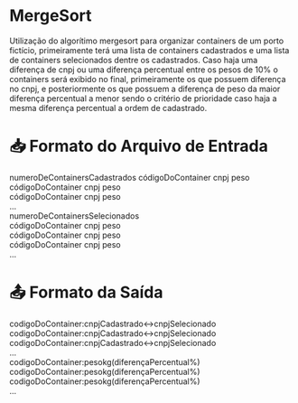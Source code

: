 # MergeSort
Utilização do algorítimo mergesort para organizar containers de um porto fictício, primeiramente terá uma lista de containers cadastrados e uma lista de containers selecionados dentre os cadastrados. Caso haja uma diferença de cnpj ou uma diferença percentual entre os pesos de 10% o containers será exibido no final, primeiramente os que possuem diferença no cnpj, e posteriormente os que possuem a diferença de peso da maior diferença percentual a menor sendo o critério de prioridade caso haja a mesma diferença percentual a ordem de cadastrado.

# 📥 Formato do Arquivo de Entrada
numeroDeContainersCadastrados
códigoDoContainer cnpj peso <br>
códigoDoContainer cnpj peso <br>
códigoDoContainer cnpj peso <br>
...<br>
numeroDeContainersSelecionados<br>
códigoDoContainer cnpj peso<br>
códigoDoContainer cnpj peso<br>
códigoDoContainer cnpj peso<br>
...

# 📤 Formato da Saída
codigoDoContainer:cnpjCadastrado<->cnpjSelecionado<br>
codigoDoContainer:cnpjCadastrado<->cnpjSelecionado<br>
codigoDoContainer:cnpjCadastrado<->cnpjSelecionado<br>
...<br>
codigoDoContainer:pesokg(diferençaPercentual%)<br>
codigoDoContainer:pesokg(diferençaPercentual%)<br>
codigoDoContainer:pesokg(diferençaPercentual%)<br>
...<br>
